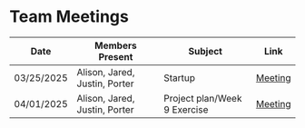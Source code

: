 # Team Meetings

| Date       | Members Present               | Subject                      | Link                                  |
|------------|-------------------------------|------------------------------|---------------------------------------|
| 03/25/2025 | Alison, Jared, Justin, Porter | Startup                      | [Meeting](team-meeting-03-25-2025.md) |
| 04/01/2025 | Alison, Jared, Justin, Porter | Project plan/Week 9 Exercise | [Meeting](team-meeting-04-01-2025.md) |
